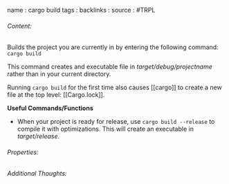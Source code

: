 name : cargo build
tags : 
backlinks : 
source : #TRPL 

###### Content:
Builds the project you are currently in by entering the following command:
`cargo build`

This command creates and executable file in *target/debug/projectname* rather than in your current directory.

Running `cargo build` for the first time also causes [[cargo]] to create a new file at the top level: [[Cargo.lock]].

**Useful Commands/Functions**
- When your project is ready for release, use `cargo build --release` to compile it with optimizations. This will create an executable in *target/release*.

###### Properties:

###### Additional Thoughts:
